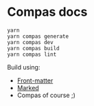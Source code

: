 # Compas docs

```shell
yarn
yarn compas generate
yarn compas dev
yarn compas build
yarn compas lint
```

Build using:

- [Front-matter](https://www.npmjs.com/package/front-matter)
- [Marked](https://www.npmjs.com/package/marked)
- Compas of course ;)
